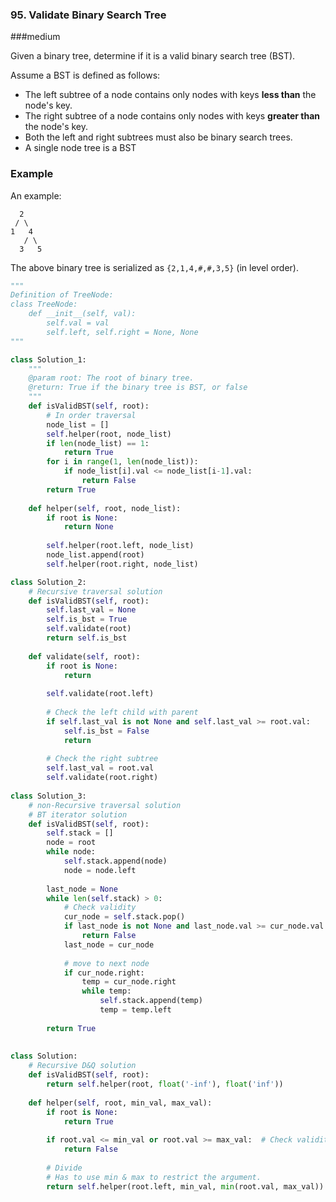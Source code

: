 ### 95. Validate Binary Search Tree

###medium

Given a binary tree, determine if it is a valid binary search tree (BST).

Assume a BST is defined as follows:

- The left subtree of a node contains only nodes with keys **less than** the node's key.
- The right subtree of a node contains only nodes with keys **greater than** the node's key.
- Both the left and right subtrees must also be binary search trees.
- A single node tree is a BST

### Example

An example:

```
  2
 / \
1   4
   / \
  3   5
```

The above binary tree is serialized as `{2,1,4,#,#,3,5}` (in level order).

```python
"""
Definition of TreeNode:
class TreeNode:
    def __init__(self, val):
        self.val = val
        self.left, self.right = None, None
"""

class Solution_1:
    """
    @param root: The root of binary tree.
    @return: True if the binary tree is BST, or false
    """
    def isValidBST(self, root):
        # In order traversal
        node_list = []
        self.helper(root, node_list)
        if len(node_list) == 1:
            return True
        for i in range(1, len(node_list)):
            if node_list[i].val <= node_list[i-1].val:
                return False
        return True
        
    def helper(self, root, node_list):
        if root is None:
            return None
        
        self.helper(root.left, node_list)
        node_list.append(root)
        self.helper(root.right, node_list)

class Solution_2:
    # Recursive traversal solution
    def isValidBST(self, root):
        self.last_val = None
        self.is_bst = True
        self.validate(root)
        return self.is_bst
    
    def validate(self, root):
        if root is None:
            return
        
        self.validate(root.left)
        
        # Check the left child with parent
        if self.last_val is not None and self.last_val >= root.val:
            self.is_bst = False
            return 
        
        # Check the right subtree
        self.last_val = root.val
        self.validate(root.right)
        
class Solution_3:
    # non-Recursive traversal solution
    # BT iterator solution
    def isValidBST(self, root):
        self.stack = []
        node = root
        while node:
            self.stack.append(node)
            node = node.left
        
        last_node = None
        while len(self.stack) > 0:
            # Check validity
            cur_node = self.stack.pop()
            if last_node is not None and last_node.val >= cur_node.val:
                return False
            last_node = cur_node
            
            # move to next node
            if cur_node.right:
                temp = cur_node.right
                while temp:
                    self.stack.append(temp)
                    temp = temp.left
        
        return True
        
        
class Solution:
    # Recursive D&Q solution
    def isValidBST(self, root):
        return self.helper(root, float('-inf'), float('inf'))
            
    def helper(self, root, min_val, max_val):
        if root is None:
            return True
        
        if root.val <= min_val or root.val >= max_val:  # Check validity
            return False
        
        # Divide
        # Has to use min & max to restrict the argument.
        return self.helper(root.left, min_val, min(root.val, max_val)) and self.helper(root.right, max(root.val, min_val), max_val)
        
        
```


